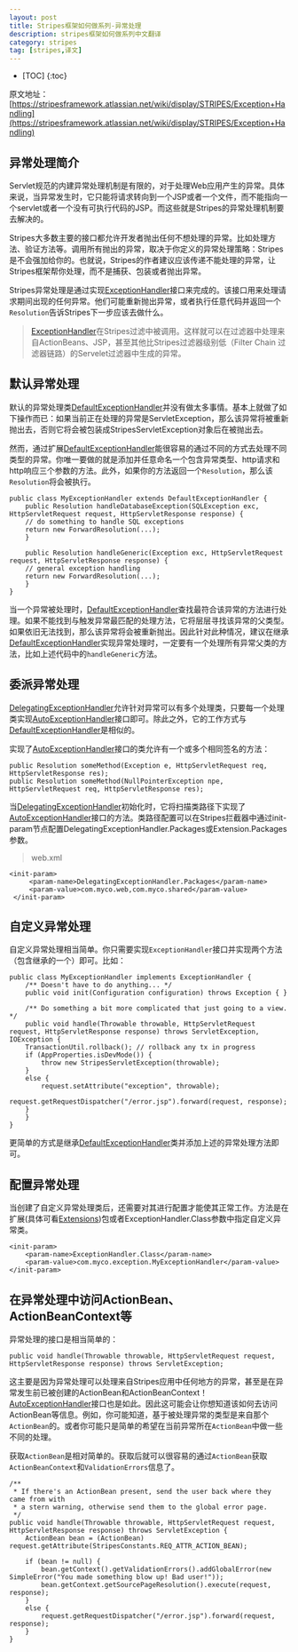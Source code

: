 ```yaml
---
layout: post
title: Stripes框架如何做系列-异常处理
description: stripes框架如何做系列中文翻译
category: stripes
tag: [stripes,译文]
---
```


* [TOC]
{:toc}

原文地址：[https://stripesframework.atlassian.net/wiki/display/STRIPES/Exception+Handling](https://stripesframework.atlassian.net/wiki/display/STRIPES/Exception+Handling)

## 异常处理简介

Servlet规范的内建异常处理机制是有限的，对于处理Web应用产生的异常。具体来说，当异常发生时，它只能将请求转向到一个JSP或者一个文件，而不能指向一个servlet或者一个没有可执行代码的JSP。而这些就是Stripes的异常处理机制要去解决的。


Stripes大多数主要的接口都允许开发者抛出任何不想处理的异常。比如处理方法、验证方法等。调用所有抛出的异常，取决于你定义的异常处理策略：Stripes是不会强加给你的。也就说，Stripes的作者建议应该传递不能处理的异常，让Stripes框架帮你处理，而不是捕获、包装或者抛出异常。

Stripes异常处理是通过实现[ExceptionHandler]接口来完成的。该接口用来处理请求期间出现的任何异常。他们可能重新抛出异常，或者执行任意代码并返回一个`Resolution`告诉Stripes下一步应该去做什么。


> [ExceptionHandler]在Stripes过滤中被调用。这样就可以在过滤器中处理来自ActionBeans、JSP，甚至其他比Stripes过滤器级别低（Filter Chain 过滤器链路）的Servelet过滤器中生成的异常。

## 默认异常处理

默认的异常处理类[DefaultExceptionHandler]并没有做太多事情。基本上就做了如下操作而已：如果当前正在处理的异常是ServletException，那么该异常将被重新抛出去，否则它将会被包装成StripesServletException对象后在被抛出去。

然而，通过扩展[DefaultExceptionHandler]能很容易的通过不同的方式去处理不同类型的异常。你唯一要做的就是添加并任意命名一个包含异常类型、http请求和http响应三个参数的方法。此外，如果你的方法返回一个`Resolution`，那么该`Resolution`将会被执行。


	public class MyExceptionHandler extends DefaultExceptionHandler {
	    public Resolution handleDatabaseException(SQLException exc, HttpServletRequest request, HttpServletResponse response) {
		// do something to handle SQL exceptions
		return new ForwardResolution(...);
	    }
	 
	    public Resolution handleGeneric(Exception exc, HttpServletRequest request, HttpServletResponse response) {
	    // general exception handling
		return new ForwardResolution(...);
	    }
	}

当一个异常被处理时，[DefaultExceptionHandler]查找最符合该异常的方法进行处理。如果不能找到与触发异常最匹配的处理方法，它将层层寻找该异常的父类型。如果依旧无法找到，那么该异常将会被重新抛出。因此针对此种情况，建议在继承[DefaultExceptionHandler]实现异常处理时，一定要有一个处理所有异常父类的方法，比如上述代码中的`handleGeneric`方法。


## 委派异常处理

[DelegatingExceptionHandler]允许针对异常可以有多个处理类，只要每一个处理类实现[AutoExceptionHandler]接口即可。除此之外，它的工作方式与[DefaultExceptionHandler]是相似的。

实现了[AutoExceptionHandler]接口的类允许有一个或多个相同签名的方法：
 
	public Resolution someMethod(Exception e, HttpServletRequest req, HttpServletResponse res);
	public Resolution someMethod(NullPointerException npe, HttpServletRequest req, HttpServletResponse res);

当[DelegatingExceptionHandler]初始化时，它将扫描类路径下实现了[AutoExceptionHandler]接口的方法。类路径配置可以在Stripes拦截器中通过init-param节点配置DelegatingExceptionHandler.Packages或Extension.Packages参数。

> web.xml
>
	<init-param>
	     <param-name>DelegatingExceptionHandler.Packages</param-name>
	     <param-value>com.myco.web,com.myco.shared</param-value>
	 </init-param>


## 自定义异常处理

自定义异常处理相当简单。你只需要实现`ExceptionHandler`接口并实现两个方法（包含继承的一个）即可。比如：

	public class MyExceptionHandler implements ExceptionHandler {
	    /** Doesn't have to do anything... */
	    public void init(Configuration configuration) throws Exception { }
	 
	    /** Do something a bit more complicated that just going to a view. */
	    public void handle(Throwable throwable, HttpServletRequest request, HttpServletResponse response) throws ServletException, IOException {
		TransactionUtil.rollback(); // rollback any tx in progress
		if (AppProperties.isDevMode()) {
		    throw new StripesServletException(throwable);
		}
		else {
		    request.setAttribute("exception", throwable);
			    request.getRequestDispatcher("/error.jsp").forward(request, response);
		}
	    }
	}

更简单的方式是继承[DefaultExceptionHandler]类并添加上述的异常处理方法即可。

## 配置异常处理

当创建了自定义异常处理类后，还需要对其进行配置才能使其正常工作。方法是在扩展(具体可看[Extensions](https://stripesframework.atlassian.net/wiki/display/STRIPES/Extensions))包或者ExceptionHandler.Class参数中指定自定义异常类。

	<init-param>
	    <param-name>ExceptionHandler.Class</param-name>
	    <param-value>com.myco.exception.MyExceptionHandler</param-value>
	</init-param>


## 在异常处理中访问ActionBean、ActionBeanContext等

异常处理的接口是相当简单的：

	public void handle(Throwable throwable, HttpServletRequest request, HttpServletResponse response) throws ServletException;

这主要是因为异常处理可以处理来自Stripes应用中任何地方的异常，甚至是在异常发生前已被创建的ActionBean和ActionBeanContext！[AutoExceptionHandler]接口也是如此。因此这可能会让你想知道该如何去访问ActionBean等信息。例如，你可能知道，基于被处理异常的类型是来自那个`ActionBean`的。或者你可能只是简单的希望在当前异常所在`ActionBean`中做一些不同的处理。

获取`ActionBean`是相对简单的。获取后就可以很容易的通过`ActionBean`获取`ActionBeanContext`和`ValidationErrors`信息了。

	/**
	 * If there's an ActionBean present, send the user back where they came from with
	 * a stern warning, otherwise send them to the global error page.
	 */
	public void handle(Throwable throwable, HttpServletRequest request, HttpServletResponse response) throws ServletException {
	    ActionBean bean = (ActionBean) request.getAttribute(StripesConstants.REQ_ATTR_ACTION_BEAN);
	 
	    if (bean != null) {
	        bean.getContext().getValidationErrors().addGlobalError(new SimpleError("You made something blow up! Bad user!"));
	        bean.getContext.getSourcePageResolution().execute(request, response);
	    }
	    else {
	        request.getRequestDispatcher("/error.jsp").forward(request, response);
	    }
	}


[ExceptionHandler]: http://stripes.sourceforge.net/docs/current/javadoc/index.html?net/sourceforge/stripes/exception/ExceptionHandler.html
[DefaultExceptionHandler]: http://stripes.sourceforge.net/docs/current/javadoc/index.html?net/sourceforge/stripes/exception/DefaultExceptionHandler.html
[DelegatingExceptionHandler]: http://stripes.sourceforge.net/docs/current/javadoc/index.html?net/sourceforge/stripes/exception/DelegatingExceptionHandler.html
[AutoExceptionHandler]: http://stripes.sourceforge.net/docs/current/javadoc/index.html?net/sourceforge/stripes/exception/AutoExceptionHandler.html
